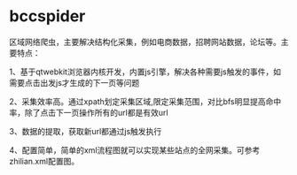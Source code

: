 bccspider
=========
区域网络爬虫，主要解决结构化采集，例如电商数据，招聘网站数据，论坛等。主要特点：

1、基于qtwebkit浏览器内核开发，内置js引擎，解决各种需要js触发的事件，如需要点击出发js才生成的下一页等问题

2、采集效率高。通过xpath划定采集区域,限定采集范围，对比bfs明显提高命中率，除了点击下一页操作所有的url都是有效url

3、数据的提取，获取新url都通过js触发执行

4、配置简单，简单的xml流程图就可以实现某些站点的全网采集。可参考zhilian.xml配置图。

